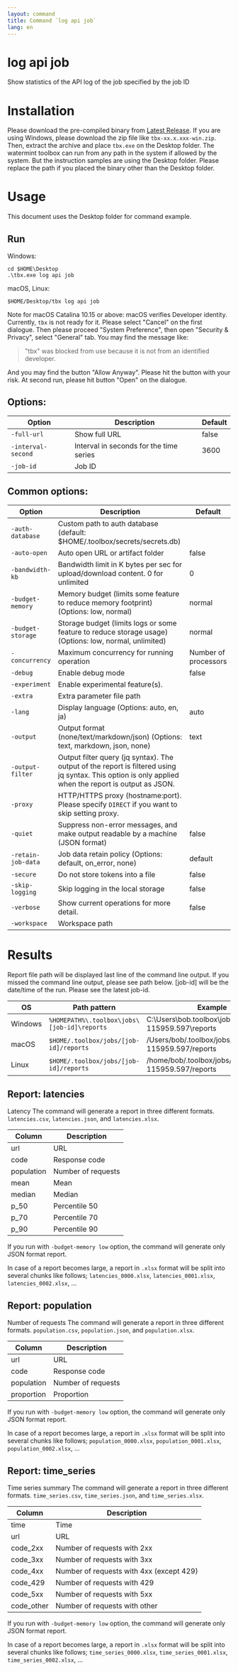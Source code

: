 ```yaml
---
layout: command
title: Command `log api job`
lang: en
---
```


# log api job

Show statistics of the API log of the job specified by the job ID 

# Installation

Please download the pre-compiled binary from [Latest Release](https://github.com/watermint/toolbox/releases/latest). If you are using Windows, please download the zip file like `tbx-xx.x.xxx-win.zip`. Then, extract the archive and place `tbx.exe` on the Desktop folder. 
The watermint toolbox can run from any path in the system if allowed by the system. But the instruction samples are using the Desktop folder. Please replace the path if you placed the binary other than the Desktop folder.

# Usage

This document uses the Desktop folder for command example.

## Run

Windows:
```
cd $HOME\Desktop
.\tbx.exe log api job 
```

macOS, Linux:
```
$HOME/Desktop/tbx log api job 
```

Note for macOS Catalina 10.15 or above: macOS verifies Developer identity. Currently, `tbx` is not ready for it. Please select "Cancel" on the first dialogue. Then please proceed "System Preference", then open "Security & Privacy", select "General" tab.
You may find the message like:
> "tbx" was blocked from use because it is not from an identified developer.

And you may find the button "Allow Anyway". Please hit the button with your risk. At second run, please hit button "Open" on the dialogue.

## Options:

| Option             | Description                             | Default |
|--------------------|-----------------------------------------|---------|
| `-full-url`        | Show full URL                           | false   |
| `-interval-second` | Interval in seconds for the time series | 3600    |
| `-job-id`          | Job ID                                  |         |

## Common options:

| Option             | Description                                                                                                                                           | Default              |
|--------------------|-------------------------------------------------------------------------------------------------------------------------------------------------------|----------------------|
| `-auth-database`   | Custom path to auth database (default: $HOME/.toolbox/secrets/secrets.db)                                                                             |                      |
| `-auto-open`       | Auto open URL or artifact folder                                                                                                                      | false                |
| `-bandwidth-kb`    | Bandwidth limit in K bytes per sec for upload/download content. 0 for unlimited                                                                       | 0                    |
| `-budget-memory`   | Memory budget (limits some feature to reduce memory footprint) (Options: low, normal)                                                                 | normal               |
| `-budget-storage`  | Storage budget (limits logs or some feature to reduce storage usage) (Options: low, normal, unlimited)                                                | normal               |
| `-concurrency`     | Maximum concurrency for running operation                                                                                                             | Number of processors |
| `-debug`           | Enable debug mode                                                                                                                                     | false                |
| `-experiment`      | Enable experimental feature(s).                                                                                                                       |                      |
| `-extra`           | Extra parameter file path                                                                                                                             |                      |
| `-lang`            | Display language (Options: auto, en, ja)                                                                                                              | auto                 |
| `-output`          | Output format (none/text/markdown/json) (Options: text, markdown, json, none)                                                                         | text                 |
| `-output-filter`   | Output filter query (jq syntax). The output of the report is filtered using jq syntax. This option is only applied when the report is output as JSON. |                      |
| `-proxy`           | HTTP/HTTPS proxy (hostname:port). Please specify `DIRECT` if you want to skip setting proxy.                                                          |                      |
| `-quiet`           | Suppress non-error messages, and make output readable by a machine (JSON format)                                                                      | false                |
| `-retain-job-data` | Job data retain policy (Options: default, on_error, none)                                                                                             | default              |
| `-secure`          | Do not store tokens into a file                                                                                                                       | false                |
| `-skip-logging`    | Skip logging in the local storage                                                                                                                     | false                |
| `-verbose`         | Show current operations for more detail.                                                                                                              | false                |
| `-workspace`       | Workspace path                                                                                                                                        |                      |

# Results

Report file path will be displayed last line of the command line output. If you missed the command line output, please see path below. [job-id] will be the date/time of the run. Please see the latest job-id.

| OS      | Path pattern                                | Example                                                |
|---------|---------------------------------------------|--------------------------------------------------------|
| Windows | `%HOMEPATH%\.toolbox\jobs\[job-id]\reports` | C:\Users\bob\.toolbox\jobs\20190909-115959.597\reports |
| macOS   | `$HOME/.toolbox/jobs/[job-id]/reports`      | /Users/bob/.toolbox/jobs/20190909-115959.597/reports   |
| Linux   | `$HOME/.toolbox/jobs/[job-id]/reports`      | /home/bob/.toolbox/jobs/20190909-115959.597/reports    |

## Report: latencies

Latency
The command will generate a report in three different formats. `latencies.csv`, `latencies.json`, and `latencies.xlsx`.

| Column     | Description        |
|------------|--------------------|
| url        | URL                |
| code       | Response code      |
| population | Number of requests |
| mean       | Mean               |
| median     | Median             |
| p_50       | Percentile 50      |
| p_70       | Percentile 70      |
| p_90       | Percentile 90      |

If you run with `-budget-memory low` option, the command will generate only JSON format report.

In case of a report becomes large, a report in `.xlsx` format will be split into several chunks like follows; `latencies_0000.xlsx`, `latencies_0001.xlsx`, `latencies_0002.xlsx`, ...

## Report: population

Number of requests
The command will generate a report in three different formats. `population.csv`, `population.json`, and `population.xlsx`.

| Column     | Description        |
|------------|--------------------|
| url        | URL                |
| code       | Response code      |
| population | Number of requests |
| proportion | Proportion         |

If you run with `-budget-memory low` option, the command will generate only JSON format report.

In case of a report becomes large, a report in `.xlsx` format will be split into several chunks like follows; `population_0000.xlsx`, `population_0001.xlsx`, `population_0002.xlsx`, ...

## Report: time_series

Time series summary
The command will generate a report in three different formats. `time_series.csv`, `time_series.json`, and `time_series.xlsx`.

| Column     | Description                              |
|------------|------------------------------------------|
| time       | Time                                     |
| url        | URL                                      |
| code_2xx   | Number of requests with 2xx              |
| code_3xx   | Number of requests with 3xx              |
| code_4xx   | Number of requests with 4xx (except 429) |
| code_429   | Number of requests with 429              |
| code_5xx   | Number of requests with 5xx              |
| code_other | Number of requests with other            |

If you run with `-budget-memory low` option, the command will generate only JSON format report.

In case of a report becomes large, a report in `.xlsx` format will be split into several chunks like follows; `time_series_0000.xlsx`, `time_series_0001.xlsx`, `time_series_0002.xlsx`, ...


